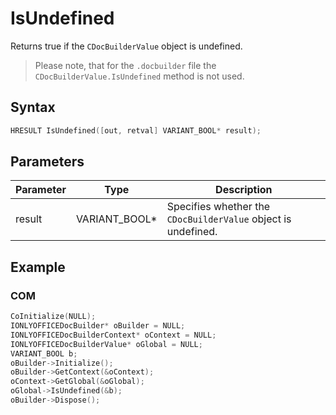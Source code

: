 # IsUndefined

Returns true if the `CDocBuilderValue` object is undefined.

> Please note, that for the `.docbuilder` file the `CDocBuilderValue.IsUndefined` method is not used.

## Syntax

```cpp
HRESULT IsUndefined([out, retval] VARIANT_BOOL* result);
```

## Parameters

| Parameter | Type          | Description                                                   |
| --------- | ------------- | ------------------------------------------------------------- |
| result    | VARIANT_BOOL* | Specifies whether the `CDocBuilderValue` object is undefined. |

## Example

### COM

```cpp
CoInitialize(NULL);
IONLYOFFICEDocBuilder* oBuilder = NULL;
IONLYOFFICEDocBuilderContext* oContext = NULL;
IONLYOFFICEDocBuilderValue* oGlobal = NULL;
VARIANT_BOOL b;
oBuilder->Initialize();
oBuilder->GetContext(&oContext);
oContext->GetGlobal(&oGlobal);
oGlobal->IsUndefined(&b);
oBuilder->Dispose();
```

